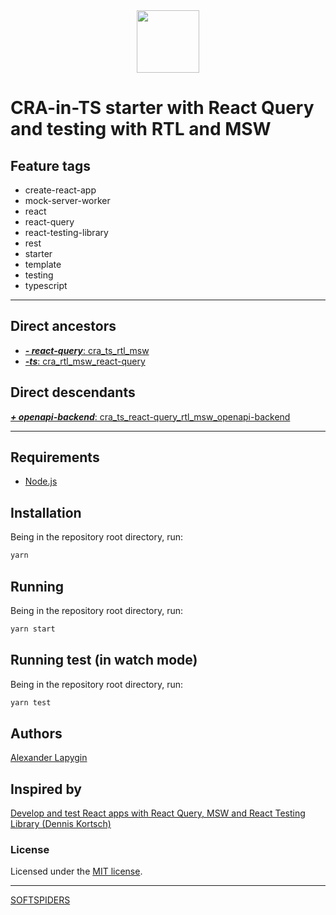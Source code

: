 <div align="center">
    <a href="https://github.com/softspiders/softspiders">
      <img src="https://avatars.githubusercontent.com/u/47006425?v=4"width="100" height="100"/>
    </a>
</div>

# CRA-in-TS starter with React Query and testing with RTL and MSW

## Feature tags

- create-react-app
- mock-server-worker
- react
- react-query
- react-testing-library
- rest
- starter
- template
- testing
- typescript

---

## Direct ancestors

- [***- react-query***: cra_ts_rtl_msw](https://github.com/AlexanderLapygin/cra_ts_rtl_msw)
- [***-ts***: cra_rtl_msw_react-query](https://github.com/AlexanderLapygin/cra_rtl_msw_react-query)

## Direct descendants

[***+ openapi-backend***: cra_ts_react-query_rtl_msw_openapi-backend](https://github.com/AlexanderLapygin/cra_ts_react-query_rtl_msw_openapi-backend)

---

## Requirements

* [Node.js](https://nodejs.org/en/download/package-manager/)

## Installation

Being in the repository root directory, run:

```sh
yarn
```

## Running

Being in the repository root directory, run:

```sh
yarn start
```

## Running test (in watch mode)

Being in the repository root directory, run:

```sh
yarn test
```

## Authors

[Alexander Lapygin](https://github.com/AlexanderLapygin)

## Inspired by

[Develop and test React apps with React Query, MSW and React Testing Library (Dennis Kortsch)](https://www.denniskortsch.de/posts/msw-react-testing)

### License

Licensed under the [MIT license](./LICENSE).

---

[SOFTSPIDERS](https://github.com/softspiders/softspiders)
